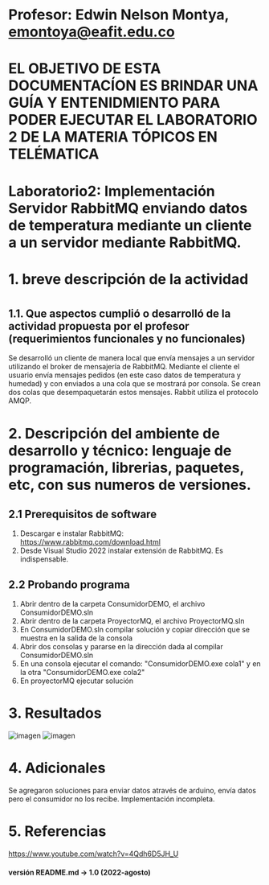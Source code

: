 #
# Profesor: Edwin Nelson Montya, emontoya@eafit.edu.co

# EL OBJETIVO DE ESTA DOCUMENTACÍON ES BRINDAR UNA GUÍA Y ENTENIDMIENTO PARA PODER EJECUTAR EL LABORATORIO 2 DE LA MATERIA TÓPICOS EN TELÉMATICA

# Laboratorio2: Implementación Servidor RabbitMQ enviando datos de temperatura mediante un cliente a un servidor mediante RabbitMQ.
#
# 1. breve descripción de la actividad
#

## 1.1. Que aspectos cumplió o desarrolló de la actividad propuesta por el profesor (requerimientos funcionales y no funcionales)
Se desarrolló un cliente de manera local que envía mensajes a un servidor utilizando el broker de mensajería de RabbitMQ. Mediante el cliente el usuario envía mensajes pedidos (en este caso datos de temperatura y humedad) y con enviados a una cola que se mostrará por consola. Se crean dos colas que desempaquetarán estos mensajes. Rabbit utiliza el protocolo AMQP.

# 2. Descripción del ambiente de desarrollo y técnico: lenguaje de programación, librerias, paquetes, etc, con sus numeros de versiones.
## 2.1 Prerequisitos de software
1. Descargar e instalar RabbitMQ: https://www.rabbitmq.com/download.html
2. Desde Visual Studio 2022 instalar extensión de RabbitMQ. Es indispensable.

## 2.2 Probando programa
1. Abrir dentro de la carpeta ConsumidorDEMO, el archivo ConsumidorDEMO.sln
2. Abrir dentro de la carpeta ProyectorMQ, el archivo ProyectorMQ.sln
3. En ConsumidorDEMO.sln compilar solución y copiar dirección que se muestra en la salida de la consola
4. Abrir dos consolas y pararse en la dirección dada al compilar ConsumidorDEMO.sln
5. En una consola ejecutar el comando: "ConsumidorDEMO.exe cola1" y en la otra "ConsumidorDEMO.exe cola2"
6. En proyectorMQ ejecutar solución
  
# 3. Resultados
  ![imagen](https://user-images.githubusercontent.com/46933022/187586745-6595ca18-2c8c-4cd1-b2be-425096c0f220.png)
  ![imagen](https://user-images.githubusercontent.com/46933022/187586910-487c24fa-847e-45eb-95a4-1a56a7bcd4e9.png)
  
 # 4. Adicionales
Se agregaron soluciones para enviar datos através de arduino, envía datos pero el consumidor no los recibe. Implementación incompleta.
  
# 5. Referencias
  https://www.youtube.com/watch?v=4Qdh6D5JH_U
  
#### versión README.md -> 1.0 (2022-agosto)
